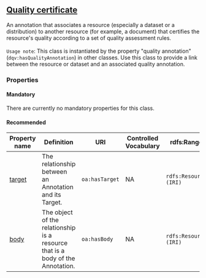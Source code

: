 
## [Quality certificate](https://www.w3.org/TR/vocab-dqv/#dqv:QualityCertificate)

An annotation that associates a resource (especially a dataset or a distribution) to another resource (for example, a document) that certifies the resource's quality according to a set of quality assessment rules. <br><br>
`Usage note`: This class is instantiated by the property "quality annotation" (`dqv:hasQualityAnnotation`) in other classes. Use this class to provide a link between the resource or dataset and an associated quality annotation.

### Properties

#### Mandatory 

There are currently no mandatory properties for this class.

#### Recommended 

<table>
  <thead>
    <tr>
      <th>Property name</th>
      <th>Definition</th>
      <th>URI</th>
      <th>Controlled Vocabulary</th>
      <th>rdfs:Range</th>
      <th>Usage Note</th>
      <th>Cardinality</th>
    </tr>
  </thead>
  <tbody>
    <tr>
      <td><a href="https://www.w3.org/TR/annotation-vocab/#hastarget">target</a></td>
      <td>The relationship between an Annotation and its Target.</td>
      <td><code>oa:hasTarget</code></td>
      <td>NA</td>
      <td><code>rdfs:Resource (IRI)</code></td>
      <td>This property has to be filled with the same value as the <code>dct:identifier</code> of the dataset described, in order to link the quality certificate to that dataset. [See also the example in HealthDCAT-AP.](https://healthdcat-ap.github.io/#dqvhasqualityannotation)</td>
      <td>0..1</td>
    </tr>
    <tr>
      <td><a href="https://www.w3.org/TR/annotation-vocab/#hasbody">body</a></td>
      <td>The object of the relationship is a resource that is a body of the Annotation.</td>
      <td><code>oa:hasBody</code></td>
      <td>NA</td>
      <td><code>rdfs:Resource (IRI)</code></td>
      <td>IRI pointing to the location where the quality certificate can be found.</td>
      <td>0..1</td>
    </tr>
  </tbody>
</table>

